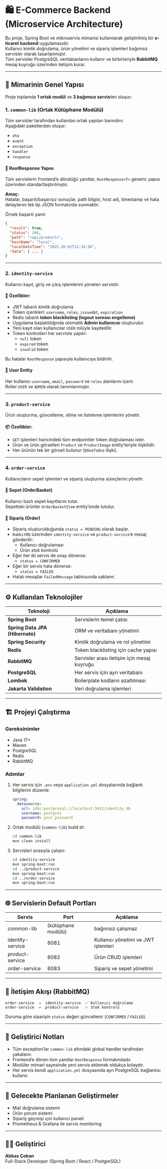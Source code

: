 # 🛍️ E-Commerce Backend (Microservice Architecture)

Bu proje, Spring Boot ve mikroservis mimarisi kullanılarak geliştirilmiş bir **e-ticaret backend** uygulamasıdır.  
Kullanıcı kimlik doğrulama, ürün yönetimi ve sipariş işlemleri bağımsız servisler olarak tasarlanmıştır.  
Tüm servisler PostgreSQL veritabanlarını kullanır ve birbirleriyle **RabbitMQ** mesaj kuyruğu üzerinden iletişim kurar.

---

## 🧩 Mimarinin Genel Yapısı

Proje toplamda **1 ortak modül** ve **3 bağımsız servis**ten oluşur:

### 1. `common-lib` (Ortak Kütüphane Modülü)
Tüm servisler tarafından kullanılan ortak yapıları barındırır.  
Aşağıdaki paketlerden oluşur:
- `dto`
- `event`
- `exception`
- `handler`
- `response`

#### 🧱 RootResponse Yapısı
Tüm servislerin frontend’e döndüğü yanıtlar, `RootResponse<T>` generic yapısı üzerinden standartlaştırılmıştır.

**Amaç:**  
Hatalar, başarılı/başarısız sonuçlar, path bilgisi, host adı, timestamp ve hata detaylarını tek tip JSON formatında sunmaktır.

Örnek başarılı yanıt:
```json
{
  "result": true,
  "status": 200,
  "path": "/api/products",
  "hostName": "local",
  "localDateTime": "2025-10-01T12:34:56",
  "data": { ... }
}
```

---

### 2. `identity-service`
Kullanıcı kayıt, giriş ve çıkış işlemlerini yöneten servistir.

#### 🔐 Özellikler:
- JWT tabanlı kimlik doğrulama
- Token içerikleri: `username`, `roles`, `issuedAt`, `expiration`
- Redis tabanlı **token blacklisting (logout sonrası engelleme)**
- Uygulama başlatıldığında otomatik **Admin kullanıcısı** oluşturulur.
- Yeni kayıt olan kullanıcılar `USER` rolüyle kaydedilir.
- Token kontrolleri her serviste yapılır:
   - `null` token
   - `expired` token
   - `invalid` token

Bu hatalar `RootResponse` yapısıyla kullanıcıya bildirilir.

#### 👤 User Entity
Her kullanıcı `username`, `email`, `password` ve `roles` alanlarını içerir.  
Roller `USER` ve `ADMIN` olarak tanımlanmıştır.

---

### 3. `product-service`
Ürün oluşturma, güncelleme, silme ve listeleme işlemlerini yönetir.

#### 📦 Özellikler:
- `GET` işlemleri haricindeki tüm endpointler token doğrulaması ister.
- Ürün ve ürün görselleri `Product` ve `ProductImage` entity’leriyle ilişkilidir.
- Her ürünün tek bir görseli bulunur (`@OneToOne` ilişki).

---

### 4. `order-service`
Kullanıcıların sepet işlemleri ve sipariş oluşturma süreçlerini yönetir.

#### 🛒 Sepet (OrderBasket)
Kullanıcı bazlı sepet kayıtlarını tutar.  
Sepetteki ürünler `OrderBasketItem` entity’sinde tutulur.

#### 🧾 Sipariş (Order)
- Sipariş oluşturulduğunda `status = PENDING` olarak başlar.
- `RabbitMQ` üzerinden `identity-service` ve `product-service`’e mesaj gönderilir:
   - Kullanıcı doğrulaması
   - Ürün stok kontrolü
- Eğer her iki servis de onay dönerse:
   - `status = CONFIRMED`
- Eğer bir servis hata dönerse:
   - `status = FAILED`
- Hatalı mesajlar `FailedMessage` tablosunda saklanır.

---

## ⚙️ Kullanılan Teknolojiler

| Teknoloji | Açıklama |
|------------|-----------|
| **Spring Boot** | Servislerin temel çatısı |
| **Spring Data JPA (Hibernate)** | ORM ve veritabanı yönetimi |
| **Spring Security** | Kimlik doğrulama ve rol yönetimi |
| **Redis** | Token blacklisting için cache yapısı |
| **RabbitMQ** | Servisler arası iletişim için mesaj kuyruğu |
| **PostgreSQL** | Her servis için ayrı veritabanı |
| **Lombok** | Boilerplate kodların azaltılması |
| **Jakarta Validation** | Veri doğrulama işlemleri |

---

## 🏗️ Projeyi Çalıştırma

### Gereksinimler
- Java 17+
- Maven
- PostgreSQL
- Redis
- RabbitMQ

### Adımlar
1. Her servis için `.env` veya `application.yml` dosyalarında bağlantı bilgilerini düzenle:
   ```yaml
   spring:
     datasource:
       url: jdbc:postgresql://localhost:5432/identity_db
       username: postgres
       password: your_password
   ```
2. Ortak modülü (`common-lib`) build et:
   ```bash
   cd common-lib
   mvn clean install
   ```
3. Servisleri sırasıyla çalıştır:
   ```bash
   cd identity-service
   mvn spring-boot:run
   cd ../product-service
   mvn spring-boot:run
   cd ../order-service
   mvn spring-boot:run
   ```

---

## 🌐 Servislerin Default Portları

| Servis | Port | Açıklama |
|--------|------|-----------|
| common-lib | (kütüphane modülü) | bağımsız çalışmaz |
| identity-service | 8081 | Kullanıcı yönetimi ve JWT işlemleri |
| product-service | 8082 | Ürün CRUD işlemleri |
| order-service | 8083 | Sipariş ve sepet yönetimi |

---

## 📡 İletişim Akışı (RabbitMQ)
```
order-service  →  identity-service  ✅ Kullanıcı doğrulama
order-service  →  product-service   ✅ Stok kontrolü
```
Duruma göre siparişin `status` değeri güncellenir (`CONFIRMED` / `FAILED`).

---

## 🧰 Geliştirici Notları
- Tüm exception’lar `common-lib` altındaki global handler tarafından yakalanır.
- Frontend’e dönen tüm yanıtlar `RootResponse` formatındadır.
- Modüler mimari sayesinde yeni servis eklemek oldukça kolaydır.
- Her servis kendi `application.yml` dosyasında ayrı PostgreSQL bağlantısı kullanır.

---

## 🚀 Gelecekte Planlanan Geliştirmeler
- Mail doğrulama sistemi
- Ürün yorum sistemi
- Sipariş geçmişi için kullanıcı paneli
- Prometheus & Grafana ile servis monitoring

---

## 👨‍💻 Geliştirici
**Abbas Çoban**  
Full-Stack Developer (Spring Boot / React / PostgreSQL)

